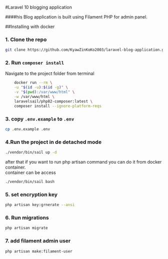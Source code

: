 #Laravel 10 blogging application 


####his Blog application is built using Filament PHP for admin panel.

##Installing with docker
### 1. Clone the repo
```bash
git clone https://github.com/KyawZinKoKo2003/laravel-blog-application.git
```

### 2. Run `composer install`
Navigate to the project folder from terminal
```bash
    docker run --rm \
    -u "$(id -u):$(id -g)" \
    -v "$(pwd):/var/www/html" \
    -w /var/www/html \
    laravelsail/php82-composer:latest \
    composer install --ignore-platform-reqs
```
### 3. copy `.env.example` to `.env`
```bash
cp .env.example .env
```
### 4.Run the project in de detached mode
```bash
./vendor/bin/sail up -d
```
after that if you want to run php artisan command you can do it from docker container.
<br>
container can be access 
```bash
./vendor/bin/sail bash
```
### 5. set encryption key

```bash
php artisan key:grnerate --ansi
```
### 6. Run migrations 
```bash
php artisan migrate
```
### 7. add filament admin user
```bash
php artisan make:filament-user
```
